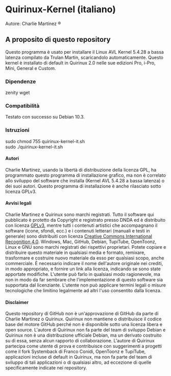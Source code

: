 # Quirinux-Kernel (italiano)
Autore: Charlie Martínez ®
## A proposito di questo repository
Questo programma è usato per installare il Linux AVL Kernel 5.4.28 a bassa latenza compilato da Trulan Martin, scaricandolo automaticamente. Questo kernel è installato di default in Quirinux 2.0 nelle sue edizioni Pro, i-Pro, Mini, General e Custom. 
### Dipendenze
zenity
wget
### Compatibilità
Testato con successo su Debian 10.3. 
### Istruzioni
sudo chmod 755 quirinux-kernel-it.sh </br>
sudo ./quirinux-kernel-it.sh
#### Autori
Charlie Martínez, usando la libertà di distribuzione della licenza GPL, ha programmato questo programma di installazione grafico, ma non è correlato allo sviluppo del software che installa (Kernel AVL 5.4.28 a bassa latenza) o dei suoi autori. Questo programma di installazione è anche rilasciato sotto licenza GPLv3.
#### Avvisi legali
Charlie Martinez e Quirinux sono marchi registrati. Tutto il software qui pubblicato è protetto da Copyright e registrato presso DNDA ed è distribuito con licenza <a href="https://lslspanish.github.io/translation_GPLv3_to_spanish/">GPLv3</a>, mentre tutti i contenuti artistici che accompagnano il software (icone, sfondi, ecc.) e i contenuti letterari (manuali e testi in generale) sono distribuiti con licenza <a href="https://creativecommons.org/licenses/by/4.0/deed.es">Creative Commons International Recognition 4.0</a>. Windows, Mac, GitHub, Debian, TupiTube, OpenToonz, Linux e GNU sono marchi registrati dei rispettivi proprietari.
Potete copiare e distribuire questo materiale in qualsiasi media e formato, remixare, trasformare e costruire nuovo materiale da esso per qualsiasi scopo, anche commerciale. È necessario indicare il nome dell'autore originale nei crediti, in modo appropriato, e fornire un link alla licenza, indicando se sono state apportate modifiche. L'utente può farlo in qualsiasi modo ragionevole, ma non in modo da far sembrare che l'implementazione di questo software sia supportata dal licenziante. L'utente non può applicare termini legali o misure tecnologiche che limitino legalmente ad altri l'uso consentito dalla licenza. 
#### Disclaimer
Questo repository di GitHub non è un'approvazione di GitHub da parte di Charlie Martinez o Quirinux. Quirinux non mantiene o distribuisce il codice base del motore GitHub perché non è disponibile sotto una licenza libera e open source.
L'autore di Quirinux non fa parte del team di sviluppo Debian e Quirinux non è una distribuzione ufficiale Debian, ma un derivato costruito su di essa, senza alcun rapporto di collaborazione. 
L'autore di Quirinux partecipa come utente di prova e contribuisce con suggerimenti a progetti come il fork Systemback di Franco Conidi, OpenToonz e TupiTube, applicazioni incluse di default in Quirinux, ma non fa parte del team di sviluppo di tali applicazioni o di qualsiasi altro, ad eccezione di quelle specificamente indicate nei repository.
